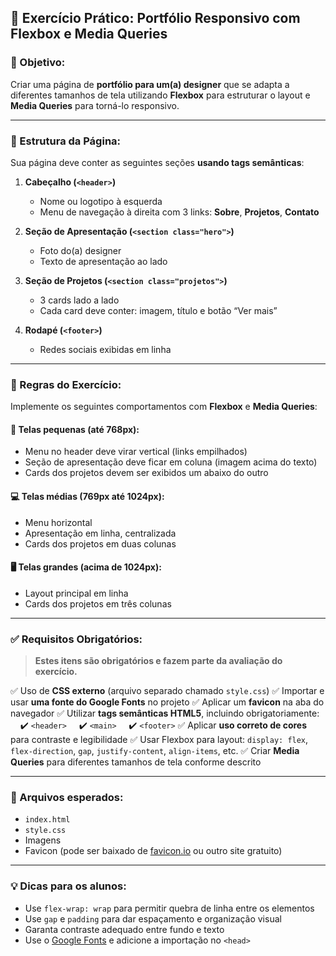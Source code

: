 ## 🎯 **Exercício Prático: Portfólio Responsivo com Flexbox e Media Queries**

### 🧩 Objetivo:

Criar uma página de **portfólio para um(a) designer** que se adapta a diferentes tamanhos de tela utilizando **Flexbox** para estruturar o layout e **Media Queries** para torná-lo responsivo.

---

### 📐 Estrutura da Página:

Sua página deve conter as seguintes seções **usando tags semânticas**:

1. **Cabeçalho (`<header>`)**

   * Nome ou logotipo à esquerda
   * Menu de navegação à direita com 3 links: **Sobre**, **Projetos**, **Contato**

2. **Seção de Apresentação (`<section class="hero">`)**

   * Foto do(a) designer
   * Texto de apresentação ao lado

3. **Seção de Projetos (`<section class="projetos">`)**

   * 3 cards lado a lado
   * Cada card deve conter: imagem, título e botão “Ver mais”

4. **Rodapé (`<footer>`)**

   * Redes sociais exibidas em linha

---

### 🧠 Regras do Exercício:

Implemente os seguintes comportamentos com **Flexbox** e **Media Queries**:

#### 📱 Telas pequenas (até 768px):

* Menu no header deve virar vertical (links empilhados)
* Seção de apresentação deve ficar em coluna (imagem acima do texto)
* Cards dos projetos devem ser exibidos um abaixo do outro

#### 💻 Telas médias (769px até 1024px):

* Menu horizontal
* Apresentação em linha, centralizada
* Cards dos projetos em duas colunas

#### 🖥️ Telas grandes (acima de 1024px):

* Layout principal em linha
* Cards dos projetos em três colunas

---

### ✅ Requisitos Obrigatórios:

> **Estes itens são obrigatórios e fazem parte da avaliação do exercício.**

✅ Uso de **CSS externo** (arquivo separado chamado `style.css`)
✅ Importar e usar **uma fonte do Google Fonts** no projeto
✅ Aplicar um **favicon** na aba do navegador
✅ Utilizar **tags semânticas HTML5**, incluindo obrigatoriamente:
    ✔️ `<header>`
    ✔️ `<main>`
    ✔️ `<footer>`
✅ Aplicar **uso correto de cores** para contraste e legibilidade
✅ Usar Flexbox para layout: `display: flex`, `flex-direction`, `gap`, `justify-content`, `align-items`, etc.
✅ Criar **Media Queries** para diferentes tamanhos de tela conforme descrito

---

### 📁 Arquivos esperados:

* `index.html`
* `style.css`
* Imagens
* Favicon (pode ser baixado de [favicon.io](https://favicon.io/) ou outro site gratuito)

---

### 💡 Dicas para os alunos:

* Use `flex-wrap: wrap` para permitir quebra de linha entre os elementos
* Use `gap` e `padding` para dar espaçamento e organização visual
* Garanta contraste adequado entre fundo e texto
* Use o [Google Fonts](https://fonts.google.com/) e adicione a importação no `<head>`
